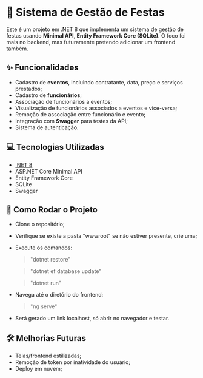 # 🎉 Sistema de Gestão de Festas

Este é um projeto em .NET 8 que implementa um sistema de gestão de festas usando **Minimal API**, **Entity Framework Core (SQLite)**.
O foco foi mais no backend, mas futuramente pretendo adicionar um frontend também.

## ✨ Funcionalidades

- Cadastro de **eventos**, incluindo contratante, data, preço e serviços prestados;
- Cadastro de **funcionários**;
- Associação de funcionários a eventos;
- Visualização de funcionários associados a eventos e vice-versa;
- Remoção de associação entre funcionário e evento;
- Integração com **Swagger** para testes da API;
- Sistema de autenticação.

## 💻 Tecnologias Utilizadas

- [.NET 8](https://dotnet.microsoft.com/)
- ASP.NET Core Minimal API
- Entity Framework Core
- SQLite
- Swagger

<!--
## 🗂️ Pacotes Necessários do Projeto

Ao criar o arquico EventContext.cs é preciso instalar e adicionar pacotes:

> "dotnet tool install --global dotnet-ef --version 8.\*"

E dentro da pasta do projeto é precio adicionar os pacotes:

> "dotnet add package Microsoft.EntityFrameworkCore --version 8.\*"

> "dotnet add package Microsoft.EntityFrameworkCore.Design --version 8.\*"

> "dotnet add package Microsoft.EntityFrameworkCore.Sqlite --version 8.\*"
-->
## 🧪 Como Rodar o Projeto

- Clone o repositório;
- Verifique se existe a pasta "wwwroot" se não estiver presente, crie uma;
- Execute os comandos:

  > "dotnet restore"

  > "dotnet ef database update"

  > "dotnet run"

- Navega até o diretório do frontend:

  > "ng serve"

- Será gerado um link localhost, só abrir no navegador e testar.

## 🛠️ Melhorias Futuras

- Telas/frontend estilizadas;
- Remoção de token por inatividade do usuário;
- Deploy em nuvem;
